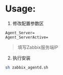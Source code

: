 # Usage:

1. 修改配置参数区
```text
Agent_Server=
Agent_ServerActive=
```
> 填写Zabbix服务端IP

2. 执行安装
```bash
sh zabbix_agentd.sh
```
